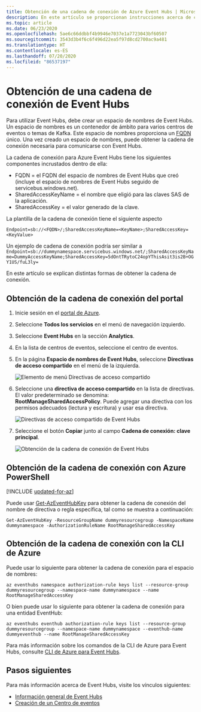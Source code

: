 ```yaml
---
title: Obtención de una cadena de conexión de Azure Event Hubs | Microsoft Docs
description: En este artículo se proporcionan instrucciones acerca de cómo obtener una cadena de conexión que los clientes pueden usar para conectarse a Azure Event Hubs.
ms.topic: article
ms.date: 06/23/2020
ms.openlocfilehash: 5ae6c66ddbbf4b9946e7037e1a7723043bf60507
ms.sourcegitcommit: 3543d3b4f6c6f496d22ea5f97d8cd2700ac9a481
ms.translationtype: HT
ms.contentlocale: es-ES
ms.lasthandoff: 07/20/2020
ms.locfileid: "86537197"
---
```

# <a name="get-an-event-hubs-connection-string"></a>Obtención de una cadena de conexión de Event Hubs

Para utilizar Event Hubs, debe crear un espacio de nombres de Event Hubs. Un espacio de nombres es un contenedor de ámbito para varios centros de eventos o temas de Kafka. Este espacio de nombres proporciona un [FQDN](https://en.wikipedia.org/wiki/Fully_qualified_domain_name) único. Una vez creado un espacio de nombres, puede obtener la cadena de conexión necesaria para comunicarse con Event Hubs.

La cadena de conexión para Azure Event Hubs tiene los siguientes componentes incrustados dentro de ella:

* FQDN = el FQDN del espacio de nombres de Event Hubs que creó (incluye el espacio de nombres de Event Hubs seguido de servicebus.windows.net).
* SharedAccessKeyName = el nombre que eligió para las claves SAS de la aplicación.
* SharedAccessKey = el valor generado de la clave.

La plantilla de la cadena de conexión tiene el siguiente aspecto
```
Endpoint=sb://<FQDN>/;SharedAccessKeyName=<KeyName>;SharedAccessKey=<KeyValue>
```

Un ejemplo de cadena de conexión podría ser similar a `Endpoint=sb://dummynamespace.servicebus.windows.net/;SharedAccessKeyName=DummyAccessKeyName;SharedAccessKey=5dOntTRytoC24opYThisAsit3is2B+OGY1US/fuL3ly=`

En este artículo se explican distintas formas de obtener la cadena de conexión.

## <a name="get-connection-string-from-the-portal"></a>Obtención de la cadena de conexión del portal
1. Inicie sesión en el [portal de Azure](https://portal.azure.com). 
2. Seleccione **Todos los servicios** en el menú de navegación izquierdo. 
3. Seleccione **Event Hubs** en la sección **Analytics**. 
4. En la lista de centros de eventos, seleccione el centro de eventos.
6. En la página **Espacio de nombres de Event Hubs**, seleccione **Directivas de acceso compartido** en el menú de la izquierda.

    ![Elemento de menú Directivas de acceso compartido](./media/event-hubs-get-connection-string/event-hubs-get-connection-string1.png)
7. Seleccione una **directiva de acceso compartido** en la lista de directivas. El valor predeterminado se denomina: **RootManageSharedAccessPolicy**. Puede agregar una directiva con los permisos adecuados (lectura y escritura) y usar esa directiva. 

    ![Directivas de acceso compartido de Event Hubs](./media/event-hubs-get-connection-string/event-hubs-get-connection-string2.png)
8. Seleccione el botón **Copiar** junto al campo **Cadena de conexión: clave principal**. 

    ![Obtención de la cadena de conexión de Event Hubs](./media/event-hubs-get-connection-string/event-hubs-get-connection-string3.png)

## <a name="getting-the-connection-string-with-azure-powershell"></a>Obtención de la cadena de conexión con Azure PowerShell

[!INCLUDE [updated-for-az](../../includes/updated-for-az.md)]

Puede usar [Get-AzEventHubKey](/powershell/module/az.eventhub/get-azeventhubkey) para obtener la cadena de conexión del nombre de directiva o regla específica, tal como se muestra a continuación:

```azurepowershell-interactive
Get-AzEventHubKey -ResourceGroupName dummyresourcegroup -NamespaceName dummynamespace -AuthorizationRuleName RootManageSharedAccessKey
```

## <a name="getting-the-connection-string-with-azure-cli"></a>Obtención de la cadena de conexión con la CLI de Azure
Puede usar lo siguiente para obtener la cadena de conexión para el espacio de nombres:

```azurecli-interactive
az eventhubs namespace authorization-rule keys list --resource-group dummyresourcegroup --namespace-name dummynamespace --name RootManageSharedAccessKey
```

O bien puede usar lo siguiente para obtener la cadena de conexión para una entidad EventHub:

```azurecli-interactive
az eventhubs eventhub authorization-rule keys list --resource-group dummyresourcegroup --namespace-name dummynamespace --eventhub-name dummyeventhub --name RootManageSharedAccessKey
```

Para más información sobre los comandos de la CLI de Azure para Event Hubs, consulte [CLI de Azure para Event Hubs](/cli/azure/eventhubs).

## <a name="next-steps"></a>Pasos siguientes

Para más información acerca de Event Hubs, visite los vínculos siguientes:

* [Información general de Event Hubs](./event-hubs-about.md)
* [Creación de un Centro de eventos](event-hubs-create.md)
